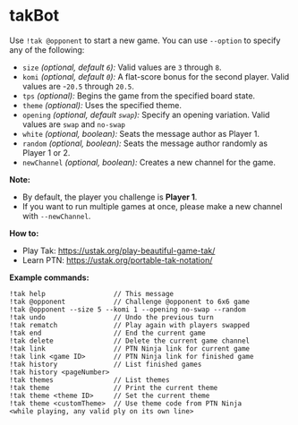 # takBot

Use `!tak @opponent` to start a new game. You can use `--option` to specify any of the following:
  - `size` *(optional, default `6`):* Valid values are `3` through `8`.
  - `komi` *(optional, default `0`):* A flat-score bonus for the second player. Valid values are -`20.5` through `20.5`.
  - `tps` *(optional):* Begins the game from the specified board state.
  - `theme` *(optional):* Uses the specified theme.
  - `opening` *(optional, default `swap`):* Specify an opening variation. Valid values are `swap` and `no-swap`
  - `white` *(optional, boolean):* Seats the message author as Player 1.
  - `random` *(optional, boolean):* Seats the message author randomly as Player 1 or 2.
  - `newChannel` *(optional, boolean):* Creates a new channel for the game.

**Note:**
  - By default, the player you challenge is **Player 1**.
  - If you want to run multiple games at once, please make a new channel with `--newChannel`.

**How to:**
  - Play Tak: <https://ustak.org/play-beautiful-game-tak/>
  - Learn PTN: <https://ustak.org/portable-tak-notation/>

**Example commands:**
```
!tak help                 // This message
!tak @opponent            // Challenge @opponent to 6x6 game
!tak @opponent --size 5 --komi 1 --opening no-swap --random
!tak undo                 // Undo the previous turn
!tak rematch              // Play again with players swapped
!tak end                  // End the current game
!tak delete               // Delete the current game channel
!tak link                 // PTN Ninja link for current game
!tak link <game ID>       // PTN Ninja link for finished game
!tak history              // List finished games
!tak history <pageNumber>
!tak themes               // List themes
!tak theme                // Print the current theme
!tak theme <theme ID>     // Set the current theme
!tak theme <customTheme>  // Use theme code from PTN Ninja
<while playing, any valid ply on its own line>
```
